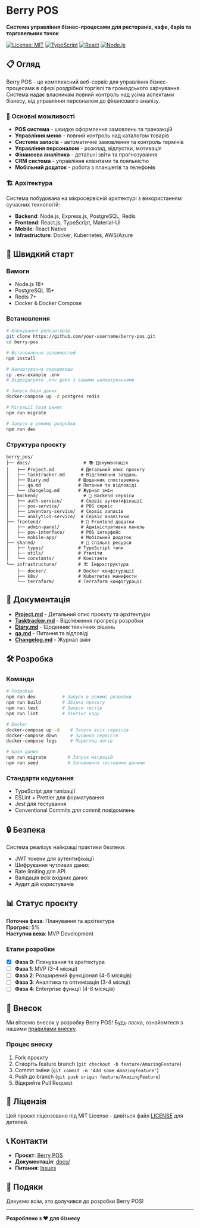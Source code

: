 # Berry POS

**Система управління бізнес-процесами для ресторанів, кафе, барів та торговельних точок**

[![License: MIT](https://img.shields.io/badge/License-MIT-yellow.svg)](https://opensource.org/licenses/MIT)
[![TypeScript](https://img.shields.io/badge/TypeScript-007ACC?style=flat&logo=typescript&logoColor=white)](https://www.typescriptlang.org/)
[![React](https://img.shields.io/badge/React-20232A?style=flat&logo=react&logoColor=61DAFB)](https://reactjs.org/)
[![Node.js](https://img.shields.io/badge/Node.js-43853D?style=flat&logo=node.js&logoColor=white)](https://nodejs.org/)

## 📋 Огляд

Berry POS - це комплексний веб-сервіс для управління бізнес-процесами в сфері роздрібної торгівлі та громадського харчування. Система надає власникам повний контроль над усіма аспектами бізнесу, від управління персоналом до фінансового аналізу.

### 🎯 Основні можливості

- **POS система** - швидке оформлення замовлень та транзакцій
- **Управління меню** - повний контроль над каталогом товарів
- **Система запасів** - автоматичне замовлення та контроль термінів
- **Управління персоналом** - розклад, відпустки, мотивація
- **Фінансова аналітика** - детальні звіти та прогнозування
- **CRM система** - управління клієнтами та лояльністю
- **Мобільний додаток** - робота з планшетів та телефонів

### 🏗️ Архітектура

Система побудована на мікросервісній архітектурі з використанням сучасних технологій:

- **Backend**: Node.js, Express.js, PostgreSQL, Redis
- **Frontend**: React.js, TypeScript, Material-UI
- **Mobile**: React Native
- **Infrastructure**: Docker, Kubernetes, AWS/Azure

## 🚀 Швидкий старт

### Вимоги

- Node.js 18+
- PostgreSQL 15+
- Redis 7+
- Docker & Docker Compose

### Встановлення

```bash
# Клонування репозиторію
git clone https://github.com/your-username/berry-pos.git
cd berry-pos

# Встановлення залежностей
npm install

# Налаштування середовища
cp .env.example .env
# Відредагуйте .env файл з вашими налаштуваннями

# Запуск бази даних
docker-compose up -d postgres redis

# Міграції бази даних
npm run migrate

# Запуск в режимі розробки
npm run dev
```

### Структура проєкту

```
berry_pos/
├── docs/                    # 📚 Документація
│   ├── Project.md          # Детальний опис проєкту
│   ├── Tasktracker.md      # Відстеження завдань
│   ├── Diary.md           # Щоденник спостережень
│   ├── qa.md              # Питання та відповіді
│   └── changelog.md       # Журнал змін
├── backend/                 # 🔧 Backend сервіси
│   ├── auth-service/       # Сервіс аутентифікації
│   ├── pos-service/        # POS сервіс
│   ├── inventory-service/  # Сервіс запасів
│   └── analytics-service/  # Сервіс аналітики
├── frontend/               # 🎨 Frontend додатки
│   ├── admin-panel/        # Адміністративна панель
│   ├── pos-interface/      # POS інтерфейс
│   └── mobile-app/         # Мобільний додаток
├── shared/                 # 🔗 Спільні ресурси
│   ├── types/             # TypeScript типи
│   ├── utils/             # Утиліти
│   └── constants/         # Константи
└── infrastructure/        # 🏗️ Інфраструктура
    ├── docker/            # Docker конфігурації
    ├── k8s/               # Kubernetes манифести
    └── terraform/         # Terraform конфігурації
```

## 📖 Документація

- **[Project.md](docs/Project.md)** - Детальний опис проєкту та архітектури
- **[Tasktracker.md](docs/Tasktracker.md)** - Відстеження прогресу розробки
- **[Diary.md](docs/Diary.md)** - Щоденник технічних рішень
- **[qa.md](docs/qa.md)** - Питання та відповіді
- **[Changelog.md](docs/changelog.md)** - Журнал змін

## 🛠️ Розробка

### Команди

```bash
# Розробка
npm run dev          # Запуск в режимі розробки
npm run build        # Збірка проєкту
npm run test         # Запуск тестів
npm run lint         # Лінтінг коду

# Docker
docker-compose up -d    # Запуск всіх сервісів
docker-compose down     # Зупинка сервісів
docker-compose logs     # Перегляд логів

# База даних
npm run migrate        # Запуск міграцій
npm run seed           # Заповнення тестовими даними
```

### Стандарти кодування

- TypeScript для типізації
- ESLint + Prettier для форматування
- Jest для тестування
- Conventional Commits для commit повідомлень

## 🔒 Безпека

Система реалізує найкращі практики безпеки:

- JWT токени для аутентифікації
- Шифрування чутливих даних
- Rate limiting для API
- Валідація всіх вхідних даних
- Аудит дій користувачів

## 📊 Статус проєкту

**Поточна фаза**: Планування та архітектура  
**Прогрес**: 5%  
**Наступна веха**: MVP Development  

### Етапи розробки

- [x] **Фаза 0**: Планування та архітектура
- [ ] **Фаза 1**: MVP (3-4 місяці)
- [ ] **Фаза 2**: Розширений функціонал (4-5 місяців)
- [ ] **Фаза 3**: Аналітика та оптимізація (3-4 місяці)
- [ ] **Фаза 4**: Enterprise функції (4-6 місяців)

## 🤝 Внесок

Ми вітаємо внесок у розробку Berry POS! Будь ласка, ознайомтеся з нашими [правилами внеску](CONTRIBUTING.md).

### Процес внеску

1. Fork проєкту
2. Створіть feature branch (`git checkout -b feature/AmazingFeature`)
3. Commit зміни (`git commit -m 'Add some AmazingFeature'`)
4. Push до branch (`git push origin feature/AmazingFeature`)
5. Відкрийте Pull Request

## 📄 Ліцензія

Цей проєкт ліцензовано під MIT License - дивіться файл [LICENSE](LICENSE) для деталей.

## 📞 Контакти

- **Проєкт**: [Berry POS](https://github.com/your-username/berry-pos)
- **Документація**: [docs/](docs/)
- **Питання**: [Issues](https://github.com/your-username/berry-pos/issues)

## 🙏 Подяки

Дякуємо всім, хто долучився до розробки Berry POS!

---

**Розроблено з ❤️ для бізнесу**
